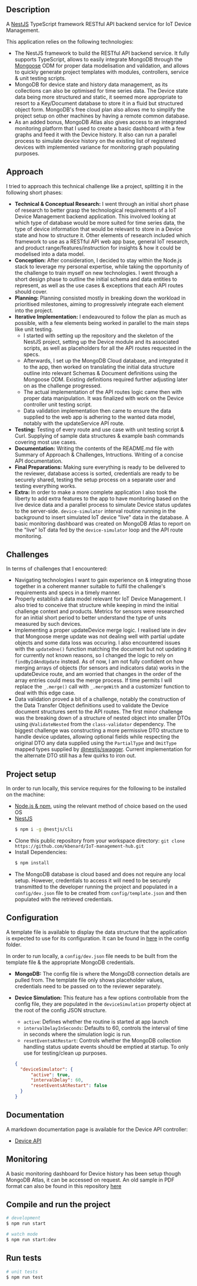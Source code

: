 ## Description

A [NestJS](https://github.com/nestjs/nest) TypeScript framework RESTful API backend service for IoT Device Management.

This application relies on the following technologies:
- The NestJS framework to build the RESTful API backend service. It fully supports TypeScript, allows to easily integrate MongoDB through the [Mongoose](https://mongoosejs.com/) ODM for proper data modelisation and validation, and allows to quickly generate project templates with modules, controllers, service & unit testing scripts.
- MongoDB for device state and history data management, as its collections can also be optimised for time series data. The Device state data being more structured and static, it seemed more appropriate to resort to a Key/Document database to store it in a fluid but structured object form. MongoDB's free cloud plan also allows me to simplify the project setup on other machines by having a remote common database. 
- As an added bonus, MongoDB Atlas also gives access to an integrated monitoring platform that I used to create a basic dashboard with a few graphs and feed it with the Device history. It also can run a parallel process to simulate device history on the existing list of registered devices with implemented variance for monitoring graph populating purposes.

## Approach

I tried to approach this technical challenge like a project, splitting it in the following short phases:
- **Technical & Conceptual Research:** I went through an initial short phase of research to better grasp the technological requirements of a IoT Device Management backend application. This involved looking at which type of database would be more suited for time series data, the type of device information that would be relevant to store in a Device state and how to structure it. Other elements of research included which framework to use as a RESTful API web app base, general IoT research, and product range/features/instruction for insights & how it could be modelised into a data model.
- **Conception:** After consideration, I decided to stay within the Node.js stack to leverage my personal expertise, while taking the opportunity of the challenge to train myself on new technologies. I went through a short design phase to outline the initial schema and data entities to represent, as well as the use cases & exceptions that each API routes should cover.
- **Planning:** Planning consisted mostly in breaking down the workload in prioritised milestones, aiming to progressively integrate each element into the project. 
- **Iterative Implementation:** I endeavoured to follow the plan as much as possible, with a few elements being worked in parallel to the main steps like unit testing. 
  - I started with setting up the repository and the skeleton of the NestJS project, setting up the Device module and its associated scripts, as well as placeholders for all the API routes requested in the specs.
  - Afterwards, I set up the MongoDB Cloud database, and integrated it to the app, then worked on translating the initial data structure outline into relevant Schemas & Document definitions using the Mongoose ODM. Existing definitions required further adjusting later on as the challenge progressed.
  - The actual implementation of the API routes logic came then with proper data manipulation. It was finalized with work on the Device controller unit testing script.
  - Data validation implementation then came to ensure the data supplied to the web app is adhering to the wanted data model, notably with the updateService API route.
- **Testing:** Testing of every route and use case with unit testing script & Curl. Supplying of sample data structures & example bash commands covering most use cases.
- **Documentation:** Writing the contents of the README.md file with Summary of Approach & Challenges, Intructions. Writing of a concise API documentation.
- **Final Preparations:** Making sure everything is ready to be delivered to the reviewer, database access is sorted, credentials are ready to be securely shared, testing the setup process on a separate user and testing everything works.
- **Extra:** In order to make a more complete application I also took the liberty to add extra features to the app to have monitoring based on the live device data and a parallel process to simulate Device status updates to the server-side. `device-simulator` interval routine running in the background to insert simulated IoT device "live" data in the database. A basic monitoring dashboard was created on MongoDB Atlas to report on the "live" IoT data fed by the `device-simulator` loop and the API route monitoring.

## Challenges

In terms of challenges that I encountered:
- Navigating technologies I want to gain experience on & integrating those together in a coherent manner suitable to fulfil the challenge's requirements and specs in a timely manner.
- Properly establish a data model relevant for IoT Device Management. I also tried to conceive that structure while keeping in mind the initial challenge context and products. Metrics for sensors were researched for an initial short period to better understand the type of units measured by such devices.
- Implementing a proper updateDevice merge logic. I realised late in dev that Mongoose merge update was not dealing well with partial update objects and some data loss was occuring. I also encountered issues with the `updateOne()` function matching the document but not updating it for currently not known reasons, so I changed the logic to rely on `findByIdAndUpdate` instead. As of now, I am not fully confident on how merging arrays of objects (for sensors and indicators data) works in the updateDevice route, and am worried that changes in the order of the array entries could mess the merge process. If time permits I will replace the `_.merge()` call with `_.mergeWith` and a customizer function to deal with this edge case.
- Data validation proved a bit of a challenge, notably the construction of the Data Transfer Object definitions used to validate the Device document structures sent to the API routes. The first minor challenge was the breaking down of a structure of nested object into smaller DTOs using `@ValidateNested` from the `class-validator` dependency. The biggest challenge was constructing a more permissive DTO structure to handle device updates, allowing optional fields while respecting the original DTO any data supplied using the `PartialType` and `OmitType` mapped types supplied by [@nestjs/swagger](https://docs.nestjs.com/openapi/mapped-types). Current implementation for the alternate DTO still has a few quirks to iron out.

## Project setup

In order to run locally, this service requires for the following to be installed on the machine:
  - [Node.js & npm](https://docs.npmjs.com/downloading-and-installing-node-js-and-npm), using the relevant method of choice based on the used OS
  - [NestJS](https://docs.nestjs.com/first-steps) 
      ```bash
      $ npm i -g @nestjs/cli
      ```
  - Clone this public repository from your workspace directory: `git clone https://github.com/kbenard/IoT-management-hub.git`
  - Install Dependencies: 
    ```bash
    $ npm install
    ```
  - The MongoDB database is cloud based and does not require any local setup. However, credentials to access it will need to be securely transmitted to the developer running the project and populated in a `config/dev.json` file to be created from `config/template.json` and then populated with the retrieved credentials.


## Configuration

A template file is available to display the data structure that the application is expected to use for its configuration. It can be found in [here](config/template.json) in the config folder.

In order to run locally, a `config/dev.json` file needs to be built from the template file & the appropriate MongoDB credentials.

- **MongoDB:** The config file is where the MongoDB connection details are pulled from. The template file only shows placeholder values, credentials need to be passed on to the reviewer separately.

- **Device Simulation:** This feature has a few options controllable from the config file, they are populated in the `deviceSimulation` property object at the root of the config JSON structure.

  - `active`: Defines whether the routine is started at app launch
  - `intervalDelayInSeconds`: Defaults to 60, controls the interval of time in seconds where the simulation logic is run.
  - `resetEventsAtRestart`: Controls whether the MongoDB collection handling status update events should be emptied at startup. To only use for testing/clean up purposes.
  ```json
  {
    "deviceSimulator": {
        "active": true,
        "intervalDelay": 60,
        "resetEventsAtRestart": false
    }
  }
  ```

## Documentation

A markdown documentation page is available for the Device API controller:
- [Device API](documentation/Device/index.md)

## Monitoring

A basic monitoring dashboard for Device history has been setup though MongoDB Atlas, it can be accessed on request.
An old sample in PDF format can also be found in this repository [here](documentation/Monitoring/monitoring-report-example.pdf)

## Compile and run the project

```bash
# development
$ npm run start

# watch mode
$ npm run start:dev
```

## Run tests

```bash
# unit tests
$ npm run test
